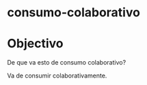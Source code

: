 consumo-colaborativo
====================

# Objectivo

De que va esto de consumo colaborativo?

Va de consumir colaborativamente.


